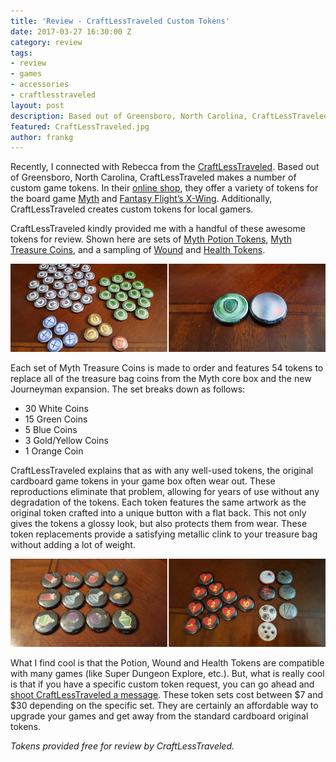 ```yaml
---
title: 'Review - CraftLessTraveled Custom Tokens'
date: 2017-03-27 16:30:00 Z
category: review
tags:
- review
- games
- accessories
- craftlesstraveled
layout: post
description: Based out of Greensboro, North Carolina, CraftLessTraveled makes a number of custom game tokens.
featured: CraftLessTraveled.jpg
author: frankg
---
```


Recently, I connected with Rebecca from the [CraftLessTraveled](https://www.etsy.com/shop/CraftLessTraveled). Based out of Greensboro, North Carolina, CraftLessTraveled makes a number of custom game tokens. In their [online shop](https://www.etsy.com/shop/CraftLessTraveled), they offer a variety of tokens for the board game [Myth](http://megacongames.com/games/myth/) and [Fantasy Flight’s X-Wing](https://www.fantasyflightgames.com/en/products/x-wing/). Additionally, CraftLessTraveled creates custom tokens for local gamers.

CraftLessTraveled kindly provided me with a handful of these awesome tokens for review. Shown here are sets of [Myth Potion Tokens](https://www.etsy.com/listing/484722335/myth-potion-tokens?ref=shop_home_active_1), [Myth Treasure Coins](https://www.etsy.com/listing/476913828/myth-treasure-coins?ref=shop_home_active_5), and a sampling of [Wound](https://www.etsy.com/listing/484057293/wound-tokens?ref=shop_home_active_4) and [Health Tokens](https://www.etsy.com/listing/484058423/health-tokens?ref=shop_home_active_3).

![Tokens 1](/images/craftlesstraveled/tokens1.png)

Each set of Myth Treasure Coins is made to order and features 54 tokens to replace all of the treasure bag coins from the Myth core box and the new Journeyman expansion. The set breaks down as follows:

* 30 White Coins
* 15 Green Coins
* 5 Blue Coins
* 3 Gold/Yellow Coins
* 1 Orange Coin

CraftLessTraveled explains that as with any well-used tokens, the original cardboard game tokens in your game box often wear out. These reproductions eliminate that problem, allowing for years of use without any degradation of the tokens. Each token features the same artwork as the original token crafted into a unique button with a flat back. This not only gives the tokens a glossy look, but also protects them from wear. These token replacements provide a satisfying metallic clink to your treasure bag without adding a lot of weight.

![Tokens 2](/images/craftlesstraveled/tokens2.png)

What I find cool is that the Potion, Wound and Health Tokens are compatible with many games (like Super Dungeon Explore, etc.). But, what is really cool is that if you have a specific custom token request, you can go ahead and [shoot CraftLessTraveled a message](https://www.etsy.com/people/depier17). These token sets cost between $7 and $30 depending on the specific set. They are certainly an affordable way to upgrade your games and get away from the standard cardboard original tokens.

*Tokens provided free for review by CraftLessTraveled.*
